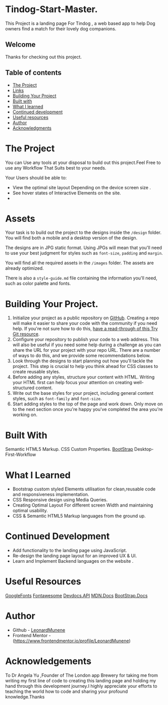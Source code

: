 # Tindog-Start-Master.
This Project is a landing page For Tindog , a web based app to help Dog owners find a match for their lovely dog companions.
## Welcome
Thanks for checking out this project.

## Table of contents

  - [The Project](#the-Project)
  - [Links](#links)
  - [Building Your Project](#building-your-project)
  - [Built with](#built-with)
  - [What I learned](#what-i-learned)
  - [Continued development](#continued-development)
  - [Useful resources](#useful-resources)
- [Author](#author)
- [Acknowledgments](#acknowledgments)

# The Project
You can Use any tools at your disposal to build out this project.Feel Free to use any Workflow That Suits best 
to your needs.

Your Users should be able to:
- View the optimal site layout Depending on the device screen size  .
- See  hover states of Interactive Elements on the site.
- 
# Assets

Your task is to build out the project to the designs inside the `/design` folder. You will find both a mobile and a desktop version of the design. 

The designs are in JPG static format. Using JPGs will mean that you'll need to use your best judgment for styles such as `font-size`, `padding` and `margin`. 


You will find all the required assets in the `/images` folder. The assets are already optimized.

There is also a `style-guide.md` file containing the information you'll need, such as color palette and fonts.


# Building Your Project.

1. Initialize your project as a public repository on [GitHub](https://github.com/). Creating a repo will make it easier to share your code with the community if you need help. If you're not sure how to do this, [have a read-through of this Try Git resource](https://try.github.io/).
2. Configure your repository to publish your code to a web address. This will also be useful if you need some help during a challenge as you can share the URL for your project with your repo URL. There are a number of ways to do this, and we provide some recommendations below.
3. Look through the designs to start planning out how you'll tackle the project. This step is crucial to help you think ahead for CSS classes to create reusable styles.
4. Before adding any styles, structure your content with HTML. Writing your HTML first can help focus your attention on creating well-structured content.
5. Write out the base styles for your project, including general content styles, such as `font-family` and `font-size`.
6. Start adding styles to the top of the page and work down. Only move on to the next section once you're happy you've completed the area you're working on.

# Built With
Semantic HTML5 Markup.
CSS Custom Properties.
[BootStrap](https://getbootstrap.com)
Desktop-First-Workflow
# What I Learned
- Bootstrap custom styled Elements utilisation for clean,reusable code and responsiveness implementation.
- CSS Responsive design using Media Queries.
- Creating Optimal Layout For different screen Width and maintaining optimal usability.
- CSS & Semantic HTML5 Markup languages from the ground up.

# Continued Development
- Add functionality to the landing page using JavaScript.
- Re-design the landing page layout for an improved UX & UI.
- Learn and Implement Backend languages on the website .
# Useful Resources
[GoogleFonts](https://fonts.google.com/)
[Fontawesome](https://fontawesome.com/)
[Devdocs.API](https://devdocs.io/)
[MDN.Docs](https://developer.mozilla.org/)
[BootStrap.Docs](https://getbootstrap.com/)
# Author
- Github - [LeonardMunene](https://github.com/LeonardMunene)
- Frontend Mentor -(https://www.frontendmentor.io/profile/LeonardMunene)
# Acknowledgements
To Dr Angela Yu ,Founder of The London app Brewery for taking me from writing my first line of code to creating this
landing page and holding my hand through this development journey.I highly appreciate your efforts to teaching the world how to code and sharing your profound knowledge.Thanks
